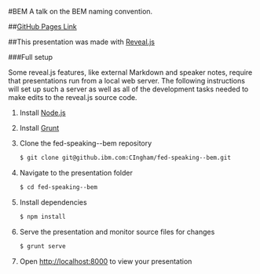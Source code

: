 #BEM
A talk on the BEM naming convention.

##[GitHub Pages Link](https://chriskonings.github.io/bem/)

##This presentation was made with [Reveal.js](http://lab.hakim.se/reveal-js/)

###Full setup

Some reveal.js features, like external Markdown and speaker notes, require that presentations run from a local web server. The following instructions will set up such a server as well as all of the development tasks needed to make edits to the reveal.js source code.

1. Install [Node.js](http://nodejs.org/)

2. Install [Grunt](http://gruntjs.com/getting-started#installing-the-cli)

4. Clone the fed-speaking--bem repository
   ```sh
   $ git clone git@github.ibm.com:CIngham/fed-speaking--bem.git
   ```

5. Navigate to the presentation folder
   ```sh
   $ cd fed-speaking--bem
   ```

6. Install dependencies
   ```sh
   $ npm install
   ```

7. Serve the presentation and monitor source files for changes
   ```sh
   $ grunt serve
   ```

8. Open <http://localhost:8000> to view your presentation
